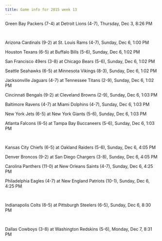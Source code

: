 ```yaml
---
title: Game info for 2015 week 13
---
```

Green Bay Packers (7-4) at Detroit Lions (4-7), Thursday, Dec 3, 8:26 PM


<br/>

Arizona Cardinals (9-2) at St. Louis Rams (4-7), Sunday, Dec 6, 1:00 PM

Houston Texans (6-5) at Buffalo Bills (5-6), Sunday, Dec 6, 1:02 PM

San Francisco 49ers (3-8) at Chicago Bears (5-6), Sunday, Dec 6, 1:02 PM

Seattle Seahawks (6-5) at Minnesota Vikings (8-3), Sunday, Dec 6, 1:02 PM

Jacksonville Jaguars (4-7) at Tennessee Titans (2-9), Sunday, Dec 6, 1:02 PM

Cincinnati Bengals (9-2) at Cleveland Browns (2-9), Sunday, Dec 6, 1:03 PM

Baltimore Ravens (4-7) at Miami Dolphins (4-7), Sunday, Dec 6, 1:03 PM

New York Jets (6-5) at New York Giants (5-6), Sunday, Dec 6, 1:03 PM

Atlanta Falcons (6-5) at Tampa Bay Buccaneers (5-6), Sunday, Dec 6, 1:03 PM


<br/>

Kansas City Chiefs (6-5) at Oakland Raiders (5-6), Sunday, Dec 6, 4:05 PM

Denver Broncos (9-2) at San Diego Chargers (3-8), Sunday, Dec 6, 4:05 PM

Carolina Panthers (11-0) at New Orleans Saints (4-7), Sunday, Dec 6, 4:25 PM

Philadelphia Eagles (4-7) at New England Patriots (10-1), Sunday, Dec 6, 4:25 PM


<br/>

Indianapolis Colts (6-5) at Pittsburgh Steelers (6-5), Sunday, Dec 6, 8:30 PM


<br/>

Dallas Cowboys (3-8) at Washington Redskins (5-6), Monday, Dec 7, 8:31 PM

